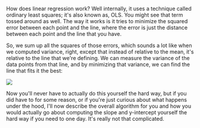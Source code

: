 How does linear regression work? Well internally, it uses a technique called ordinary least squares; it's also known as, OLS. You might see that term tossed around as well. The way it works is it tries to minimize the squared error between each point and the line, where the error is just the distance between each point and the line that you have.

So, we sum up all the squares of those errors, which sounds a lot like when we computed variance, right, except that instead of relative to the mean, it's relative to the line that we're defining. We can measure the variance of the data points from that line, and by minimizing that variance, we can find the line that fits it the best:

![](https://github.com/fenago/katacoda-scenarios/raw/master/datascience-machine-learning/datascience-machine-learning-chapter-04/2.png)

Now you'll never have to actually do this yourself the hard way, but if you did have to for some reason, or if you're just curious about what happens under the hood, I'll now describe the overall algorithm for you and how you would actually go about computing the slope and y-intercept yourself the hard way if you need to one day. It's really not that complicated.
